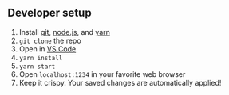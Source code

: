 ## Developer setup
1. Install [git](https://git-scm.com/downloads), [node.js](https://nodejs.org/en/download/), and [yarn](https://classic.yarnpkg.com/en/docs/install)
2. `git clone` the repo
3. Open in [VS Code](https://code.visualstudio.com/)
4. `yarn install`
5. `yarn start`
6. Open `localhost:1234` in your favorite web browser
7. Keep it crispy. Your saved changes are automatically applied!
